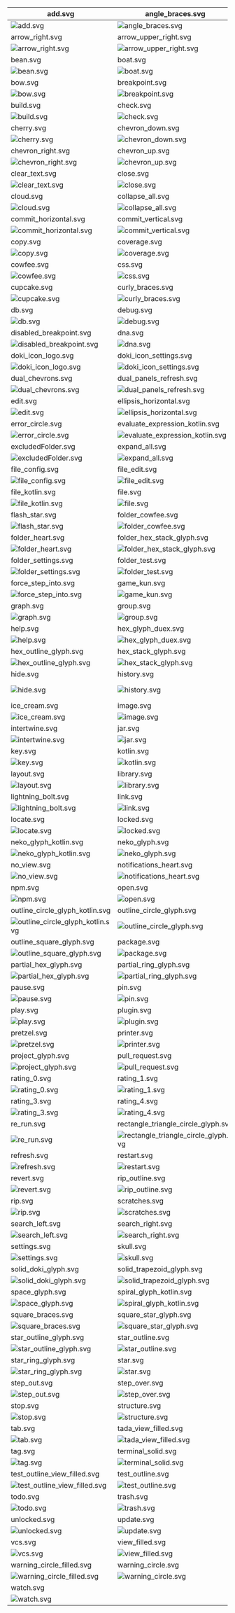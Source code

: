 | add.svg                                                                             | angle_braces.svg                                                                             | arrow_bottom_left.svg                                                              |
| ----------------------------------------------------------------------------------- | -------------------------------------------------------------------------------------------- | ---------------------------------------------------------------------------------- |
| ![add.svg](./icons/exported/add.svg)                                                | ![angle_braces.svg](./icons/exported/angle_braces.svg)                                       | ![arrow_bottom_left.svg](./icons/exported/arrow_bottom_left.svg)                   |
| arrow_right.svg                                                                     | arrow_upper_right.svg                                                                        | avatar.svg                                                                         |
| ![arrow_right.svg](./icons/exported/arrow_right.svg)                                | ![arrow_upper_right.svg](./icons/exported/arrow_upper_right.svg)                             | ![avatar.svg](./icons/exported/avatar.svg)                                         |
| bean.svg                                                                            | boat.svg                                                                                     | bookmark.svg                                                                       |
| ![bean.svg](./icons/exported/bean.svg)                                              | ![boat.svg](./icons/exported/boat.svg)                                                       | ![bookmark.svg](./icons/exported/bookmark.svg)                                     |
| bow.svg                                                                             | breakpoint.svg                                                                               | build_close.svg                                                                    |
| ![bow.svg](./icons/exported/bow.svg)                                                | ![breakpoint.svg](./icons/exported/breakpoint.svg)                                           | ![build_close.svg](./icons/oneOffs/build_close.svg)                                |
| build.svg                                                                           | check.svg                                                                                    | cheemsburbger.svg                                                                  |
| ![build.svg](./icons/exported/build.svg)                                            | ![check.svg](./icons/exported/check.svg)                                                     | ![cheemsburbger.svg](./icons/exported/cheemsburbger.svg)                           |
| cherry.svg                                                                          | chevron_down.svg                                                                             | chevron_left.svg                                                                   |
| ![cherry.svg](./icons/exported/cherry.svg)                                          | ![chevron_down.svg](./icons/exported/chevron_down.svg)                                       | ![chevron_left.svg](./icons/exported/chevron_left.svg)                             |
| chevron_right.svg                                                                   | chevron_up.svg                                                                               | circle.svg                                                                         |
| ![chevron_right.svg](./icons/exported/chevron_right.svg)                            | ![chevron_up.svg](./icons/exported/chevron_up.svg)                                           | ![circle.svg](./icons/exported/circle.svg)                                         |
| clear_text.svg                                                                      | close.svg                                                                                    | cloud_outline.svg                                                                  |
| ![clear_text.svg](./icons/exported/clear_text.svg)                                  | ![close.svg](./icons/exported/close.svg)                                                     | ![cloud_outline.svg](./icons/exported/cloud_outline.svg)                           |
| cloud.svg                                                                           | collapse_all.svg                                                                             | comma_glyph.svg                                                                    |
| ![cloud.svg](./icons/exported/cloud.svg)                                            | ![collapse_all.svg](./icons/exported/collapse_all.svg)                                       | ![comma_glyph.svg](./icons/exported/comma_glyph.svg)                               |
| commit_horizontal.svg                                                               | commit_vertical.svg                                                                          | config.svg                                                                         |
| ![commit_horizontal.svg](./icons/exported/commit_horizontal.svg)                    | ![commit_vertical.svg](./icons/exported/commit_vertical.svg)                                 | ![config.svg](./icons/exported/config.svg)                                         |
| copy.svg                                                                            | coverage.svg                                                                                 | cowfee_build.svg                                                                   |
| ![copy.svg](./icons/exported/copy.svg)                                              | ![coverage.svg](./icons/exported/coverage.svg)                                               | ![cowfee_build.svg](./icons/oneOffs/cowfee_build.svg)                              |
| cowfee.svg                                                                          | css.svg                                                                                      | cupcake_refresh.svg                                                                |
| ![cowfee.svg](./icons/exported/cowfee.svg)                                          | ![css.svg](./icons/exported/css.svg)                                                         | ![cupcake_refresh.svg](./icons/oneOffs/cupcake_refresh.svg)                        |
| cupcake.svg                                                                         | curly_braces.svg                                                                             | db_solid.svg                                                                       |
| ![cupcake.svg](./icons/exported/cupcake.svg)                                        | ![curly_braces.svg](./icons/exported/curly_braces.svg)                                       | ![db_solid.svg](./icons/exported/db_solid.svg)                                     |
| db.svg                                                                              | debug.svg                                                                                    | dependencies.svg                                                                   |
| ![db.svg](./icons/exported/db.svg)                                                  | ![debug.svg](./icons/exported/debug.svg)                                                     | ![dependencies.svg](./icons/exported/dependencies.svg)                             |
| disabled_breakpoint.svg                                                             | dna.svg                                                                                      | docker.svg                                                                         |
| ![disabled_breakpoint.svg](./icons/exported/disabled_breakpoint.svg)                | ![dna.svg](./icons/exported/dna.svg)                                                         | ![docker.svg](./icons/exported/docker.svg)                                         |
| doki_icon_logo.svg                                                                  | doki_icon_settings.svg                                                                       | doki_icon.svg                                                                      |
| ![doki_icon_logo.svg](./icons/exported/doki_icon_logo.svg)                          | ![doki_icon_settings.svg](./icons/oneOffs/doki_icon_settings.svg)                            | ![doki_icon.svg](./icons/exported/doki_icon.svg)                                   |
| dual_chevrons.svg                                                                   | dual_panels_refresh.svg                                                                      | dual_panels.svg                                                                    |
| ![dual_chevrons.svg](./icons/exported/dual_chevrons.svg)                            | ![dual_panels_refresh.svg](./icons/oneOffs/dual_panels_refresh.svg)                          | ![dual_panels.svg](./icons/exported/dual_panels.svg)                               |
| edit.svg                                                                            | ellipsis_horizontal.svg                                                                      | ellipsis_vertical.svg                                                              |
| ![edit.svg](./icons/exported/edit.svg)                                              | ![ellipsis_horizontal.svg](./icons/exported/ellipsis_horizontal.svg)                         | ![ellipsis_vertical.svg](./icons/exported/ellipsis_vertical.svg)                   |
| error_circle.svg                                                                    | evaluate_expression_kotlin.svg                                                               | evaluate_expression.svg                                                            |
| ![error_circle.svg](./icons/exported/error_circle.svg)                              | ![evaluate_expression_kotlin.svg](./icons/oneOffs/evaluate_expression_kotlin.svg)            | ![evaluate_expression.svg](./icons/exported/evaluate_expression.svg)               |
| excludedFolder.svg                                                                  | expand_all.svg                                                                               | file_close.svg                                                                     |
| ![excludedFolder.svg](./icons/oneOffs/excludedFolder.svg)                           | ![expand_all.svg](./icons/exported/expand_all.svg)                                           | ![file_close.svg](./icons/oneOffs/file_close.svg)                                  |
| file_config.svg                                                                     | file_edit.svg                                                                                | file_heart.svg                                                                     |
| ![file_config.svg](./icons/oneOffs/file_config.svg)                                 | ![file_edit.svg](./icons/oneOffs/file_edit.svg)                                              | ![file_heart.svg](./icons/oneOffs/file_heart.svg)                                  |
| file_kotlin.svg                                                                     | file.svg                                                                                     | filter.svg                                                                         |
| ![file_kotlin.svg](./icons/oneOffs/file_kotlin.svg)                                 | ![file.svg](./icons/exported/file.svg)                                                       | ![filter.svg](./icons/exported/filter.svg)                                         |
| flash_star.svg                                                                      | folder_cowfee.svg                                                                            | folder_db_solid.svg                                                                |
| ![flash_star.svg](./icons/exported/flash_star.svg)                                  | ![folder_cowfee.svg](./icons/oneOffs/folder_cowfee.svg)                                      | ![folder_db_solid.svg](./icons/oneOffs/folder_db_solid.svg)                        |
| folder_heart.svg                                                                    | folder_hex_stack_glyph.svg                                                                   | folder_library.svg                                                                 |
| ![folder_heart.svg](./icons/oneOffs/folder_heart.svg)                               | ![folder_hex_stack_glyph.svg](./icons/oneOffs/folder_hex_stack_glyph.svg)                    | ![folder_library.svg](./icons/oneOffs/folder_library.svg)                          |
| folder_settings.svg                                                                 | folder_test.svg                                                                              | folder.svg                                                                         |
| ![folder_settings.svg](./icons/oneOffs/folder_settings.svg)                         | ![folder_test.svg](./icons/oneOffs/folder_test.svg)                                          | ![folder.svg](./icons/exported/folder.svg)                                         |
| force_step_into.svg                                                                 | game_kun.svg                                                                                 | ghost.svg                                                                          |
| ![force_step_into.svg](./icons/exported/force_step_into.svg)                        | ![game_kun.svg](./icons/exported/game_kun.svg)                                               | ![ghost.svg](./icons/exported/ghost.svg)                                           |
| graph.svg                                                                           | group.svg                                                                                    | heart.svg                                                                          |
| ![graph.svg](./icons/exported/graph.svg)                                            | ![group.svg](./icons/exported/group.svg)                                                     | ![heart.svg](./icons/exported/heart.svg)                                           |
| help.svg                                                                            | hex_glyph_duex.svg                                                                           | hex_heart_glyph.svg                                                                |
| ![help.svg](./icons/exported/help.svg)                                              | ![hex_glyph_duex.svg](./icons/exported/hex_glyph_duex.svg)                                   | ![hex_heart_glyph.svg](./icons/exported/hex_heart_glyph.svg)                       |
| hex_outline_glyph.svg                                                               | hex_stack_glyph.svg                                                                          | hidden_toolbar.svg                                                                 |
| ![hex_outline_glyph.svg](./icons/exported/hex_outline_glyph.svg)                    | ![hex_stack_glyph.svg](./icons/exported/hex_stack_glyph.svg)                                 | ![hidden_toolbar.svg](./icons/exported/hidden_toolbar.svg)                         |
| hide.svg                                                                            | history.svg                                                                                  | hollow_square_circle_glyph.svg                                                     |
| ![hide.svg](./icons/exported/hide.svg)                                              | ![history.svg](./icons/exported/history.svg)                                                 | ![hollow_square_circle_glyph.svg](./icons/exported/hollow_square_circle_glyph.svg) |
| ice_cream.svg                                                                       | image.svg                                                                                    | info_circle.svg                                                                    |
| ![ice_cream.svg](./icons/exported/ice_cream.svg)                                    | ![image.svg](./icons/exported/image.svg)                                                     | ![info_circle.svg](./icons/exported/info_circle.svg)                               |
| intertwine.svg                                                                      | jar.svg                                                                                      | jest.svg                                                                           |
| ![intertwine.svg](./icons/exported/intertwine.svg)                                  | ![jar.svg](./icons/exported/jar.svg)                                                         | ![jest.svg](./icons/exported/jest.svg)                                             |
| key.svg                                                                             | kotlin.svg                                                                                   | layout_dual_chevrons.svg                                                           |
| ![key.svg](./icons/exported/key.svg)                                                | ![kotlin.svg](./icons/exported/kotlin.svg)                                                   | ![layout_dual_chevrons.svg](./icons/oneOffs/layout_dual_chevrons.svg)              |
| layout.svg                                                                          | library.svg                                                                                  | light_house.svg                                                                    |
| ![layout.svg](./icons/exported/layout.svg)                                          | ![library.svg](./icons/exported/library.svg)                                                 | ![light_house.svg](./icons/exported/light_house.svg)                               |
| lightning_bolt.svg                                                                  | link.svg                                                                                     | linked_angle_braces.svg                                                            |
| ![lightning_bolt.svg](./icons/exported/lightning_bolt.svg)                          | ![link.svg](./icons/exported/link.svg)                                                       | ![linked_angle_braces.svg](./icons/exported/linked_angle_braces.svg)               |
| locate.svg                                                                          | locked.svg                                                                                   | mamsnrhbr_chehfde.svg                                                              |
| ![locate.svg](./icons/exported/locate.svg)                                          | ![locked.svg](./icons/exported/locked.svg)                                                   | ![mamsnrhbr_chehfde.svg](./icons/exported/mamsnrhbr_chehfde.svg)                   |
| neko_glyph_kotlin.svg                                                               | neko_glyph.svg                                                                               | network_graph.svg                                                                  |
| ![neko_glyph_kotlin.svg](./icons/oneOffs/neko_glyph_kotlin.svg)                     | ![neko_glyph.svg](./icons/exported/neko_glyph.svg)                                           | ![network_graph.svg](./icons/exported/network_graph.svg)                           |
| no_view.svg                                                                         | notifications_heart.svg                                                                      | notifications.svg                                                                  |
| ![no_view.svg](./icons/exported/no_view.svg)                                        | ![notifications_heart.svg](./icons/oneOffs/notifications_heart.svg)                          | ![notifications.svg](./icons/exported/notifications.svg)                           |
| npm.svg                                                                             | open.svg                                                                                     | optical_glyph.svg                                                                  |
| ![npm.svg](./icons/exported/npm.svg)                                                | ![open.svg](./icons/exported/open.svg)                                                       | ![optical_glyph.svg](./icons/exported/optical_glyph.svg)                           |
| outline_circle_glyph_kotlin.svg                                                     | outline_circle_glyph.svg                                                                     | outline_rectangle_glyph.svg                                                        |
| ![outline_circle_glyph_kotlin.svg](./icons/oneOffs/outline_circle_glyph_kotlin.svg) | ![outline_circle_glyph.svg](./icons/exported/outline_circle_glyph.svg)                       | ![outline_rectangle_glyph.svg](./icons/exported/outline_rectangle_glyph.svg)       |
| outline_square_glyph.svg                                                            | package.svg                                                                                  | partial_hex_glyph_kotlin.svg                                                       |
| ![outline_square_glyph.svg](./icons/exported/outline_square_glyph.svg)              | ![package.svg](./icons/oneOffs/package.svg)                                                  | ![partial_hex_glyph_kotlin.svg](./icons/oneOffs/partial_hex_glyph_kotlin.svg)      |
| partial_hex_glyph.svg                                                               | partial_ring_glyph.svg                                                                       | partial_triangle_glyph.svg                                                         |
| ![partial_hex_glyph.svg](./icons/exported/partial_hex_glyph.svg)                    | ![partial_ring_glyph.svg](./icons/exported/partial_ring_glyph.svg)                           | ![partial_triangle_glyph.svg](./icons/exported/partial_triangle_glyph.svg)         |
| pause.svg                                                                           | pin.svg                                                                                      | play_solid.svg                                                                     |
| ![pause.svg](./icons/exported/pause.svg)                                            | ![pin.svg](./icons/exported/pin.svg)                                                         | ![play_solid.svg](./icons/exported/play_solid.svg)                                 |
| play.svg                                                                            | plugin.svg                                                                                   | pretzel_refresh.svg                                                                |
| ![play.svg](./icons/exported/play.svg)                                              | ![plugin.svg](./icons/exported/plugin.svg)                                                   | ![pretzel_refresh.svg](./icons/oneOffs/pretzel_refresh.svg)                        |
| pretzel.svg                                                                         | printer.svg                                                                                  | profile.svg                                                                        |
| ![pretzel.svg](./icons/exported/pretzel.svg)                                        | ![printer.svg](./icons/exported/printer.svg)                                                 | ![profile.svg](./icons/exported/profile.svg)                                       |
| project_glyph.svg                                                                   | pull_request.svg                                                                             | python.svg                                                                         |
| ![project_glyph.svg](./icons/exported/project_glyph.svg)                            | ![pull_request.svg](./icons/exported/pull_request.svg)                                       | ![python.svg](./icons/exported/python.svg)                                         |
| rating_0.svg                                                                        | rating_1.svg                                                                                 | rating_2.svg                                                                       |
| ![rating_0.svg](./icons/exported/rating_0.svg)                                      | ![rating_1.svg](./icons/exported/rating_1.svg)                                               | ![rating_2.svg](./icons/exported/rating_2.svg)                                     |
| rating_3.svg                                                                        | rating_4.svg                                                                                 | rating.svg                                                                         |
| ![rating_3.svg](./icons/exported/rating_3.svg)                                      | ![rating_4.svg](./icons/exported/rating_4.svg)                                               | ![rating.svg](./icons/exported/rating.svg)                                         |
| re_run.svg                                                                          | rectangle_triangle_circle_glyph.svg                                                          | recursion.svg                                                                      |
| ![re_run.svg](./icons/exported/re_run.svg)                                          | ![rectangle_triangle_circle_glyph.svg](./icons/exported/rectangle_triangle_circle_glyph.svg) | ![recursion.svg](./icons/exported/recursion.svg)                                   |
| refresh.svg                                                                         | restart.svg                                                                                  | resume.svg                                                                         |
| ![refresh.svg](./icons/exported/refresh.svg)                                        | ![restart.svg](./icons/exported/restart.svg)                                                 | ![resume.svg](./icons/exported/resume.svg)                                         |
| revert.svg                                                                          | rip_outline.svg                                                                              | rip_play_solid.svg                                                                 |
| ![revert.svg](./icons/exported/revert.svg)                                          | ![rip_outline.svg](./icons/exported/rip_outline.svg)                                         | ![rip_play_solid.svg](./icons/oneOffs/rip_play_solid.svg)                          |
| rip.svg                                                                             | scratches.svg                                                                                | scroll_to_end.svg                                                                  |
| ![rip.svg](./icons/exported/rip.svg)                                                | ![scratches.svg](./icons/exported/scratches.svg)                                             | ![scroll_to_end.svg](./icons/exported/scroll_to_end.svg)                           |
| search_left.svg                                                                     | search_right.svg                                                                             | services.svg                                                                       |
| ![search_left.svg](./icons/exported/search_left.svg)                                | ![search_right.svg](./icons/exported/search_right.svg)                                       | ![services.svg](./icons/exported/services.svg)                                     |
| settings.svg                                                                        | skull.svg                                                                                    | soft_wrap.svg                                                                      |
| ![settings.svg](./icons/exported/settings.svg)                                      | ![skull.svg](./icons/exported/skull.svg)                                                     | ![soft_wrap.svg](./icons/exported/soft_wrap.svg)                                   |
| solid_doki_glyph.svg                                                                | solid_trapezoid_glyph.svg                                                                    | solid_triangle_glyph.svg                                                           |
| ![solid_doki_glyph.svg](./icons/exported/solid_doki_glyph.svg)                      | ![solid_trapezoid_glyph.svg](./icons/exported/solid_trapezoid_glyph.svg)                     | ![solid_triangle_glyph.svg](./icons/exported/solid_triangle_glyph.svg)             |
| space_glyph.svg                                                                     | spiral_glyph_kotlin.svg                                                                      | spiral_glyph.svg                                                                   |
| ![space_glyph.svg](./icons/exported/space_glyph.svg)                                | ![spiral_glyph_kotlin.svg](./icons/oneOffs/spiral_glyph_kotlin.svg)                          | ![spiral_glyph.svg](./icons/exported/spiral_glyph.svg)                             |
| square_braces.svg                                                                   | square_star_glyph.svg                                                                        | star_bar_glyph.svg                                                                 |
| ![square_braces.svg](./icons/exported/square_braces.svg)                            | ![square_star_glyph.svg](./icons/exported/square_star_glyph.svg)                             | ![star_bar_glyph.svg](./icons/exported/star_bar_glyph.svg)                         |
| star_outline_glyph.svg                                                              | star_outline.svg                                                                             | star_pentagon_glyph.svg                                                            |
| ![star_outline_glyph.svg](./icons/exported/star_outline_glyph.svg)                  | ![star_outline.svg](./icons/exported/star_outline.svg)                                       | ![star_pentagon_glyph.svg](./icons/exported/star_pentagon_glyph.svg)               |
| star_ring_glyph.svg                                                                 | star.svg                                                                                     | step_into.svg                                                                      |
| ![star_ring_glyph.svg](./icons/exported/star_ring_glyph.svg)                        | ![star.svg](./icons/exported/star.svg)                                                       | ![step_into.svg](./icons/exported/step_into.svg)                                   |
| step_out.svg                                                                        | step_over.svg                                                                                | stop_solid.svg                                                                     |
| ![step_out.svg](./icons/exported/step_out.svg)                                      | ![step_over.svg](./icons/exported/step_over.svg)                                             | ![stop_solid.svg](./icons/exported/stop_solid.svg)                                 |
| stop.svg                                                                            | structure.svg                                                                                | subtract.svg                                                                       |
| ![stop.svg](./icons/exported/stop.svg)                                              | ![structure.svg](./icons/exported/structure.svg)                                             | ![subtract.svg](./icons/exported/subtract.svg)                                     |
| tab.svg                                                                             | tada_view_filled.svg                                                                         | tada.svg                                                                           |
| ![tab.svg](./icons/exported/tab.svg)                                                | ![tada_view_filled.svg](./icons/oneOffs/tada_view_filled.svg)                                | ![tada.svg](./icons/exported/tada.svg)                                             |
| tag.svg                                                                             | terminal_solid.svg                                                                           | terminal.svg                                                                       |
| ![tag.svg](./icons/exported/tag.svg)                                                | ![terminal_solid.svg](./icons/exported/terminal_solid.svg)                                   | ![terminal.svg](./icons/exported/terminal.svg)                                     |
| test_outline_view_filled.svg                                                        | test_outline.svg                                                                             | test.svg                                                                           |
| ![test_outline_view_filled.svg](./icons/oneOffs/test_outline_view_filled.svg)       | ![test_outline.svg](./icons/exported/test_outline.svg)                                       | ![test.svg](./icons/exported/test.svg)                                             |
| todo.svg                                                                            | trash.svg                                                                                    | trigram.svg                                                                        |
| ![todo.svg](./icons/exported/todo.svg)                                              | ![trash.svg](./icons/exported/trash.svg)                                                     | ![trigram.svg](./icons/exported/trigram.svg)                                       |
| unlocked.svg                                                                        | update.svg                                                                                   | vcs_solid.svg                                                                      |
| ![unlocked.svg](./icons/exported/unlocked.svg)                                      | ![update.svg](./icons/exported/update.svg)                                                   | ![vcs_solid.svg](./icons/exported/vcs_solid.svg)                                   |
| vcs.svg                                                                             | view_filled.svg                                                                              | view.svg                                                                           |
| ![vcs.svg](./icons/exported/vcs.svg)                                                | ![view_filled.svg](./icons/exported/view_filled.svg)                                         | ![view.svg](./icons/exported/view.svg)                                             |
| warning_circle_filled.svg                                                           | warning_circle.svg                                                                           | warning_triangle.svg                                                               |
| ![warning_circle_filled.svg](./icons/exported/warning_circle_filled.svg)            | ![warning_circle.svg](./icons/exported/warning_circle.svg)                                   | ![warning_triangle.svg](./icons/exported/warning_triangle.svg)                     |
| watch.svg                                                                           |                                                                                              |                                                                                    |
| ![watch.svg](./icons/exported/watch.svg)                                            |                                                                                              |                                                                                    |
